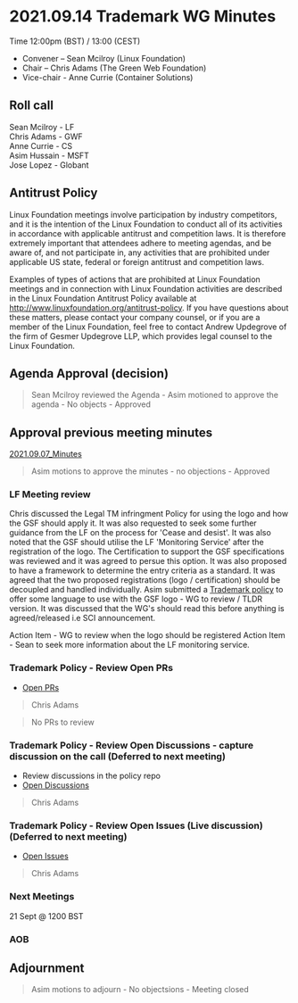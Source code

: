# 2021.09.14 Trademark WG Minutes

Time 12:00pm (BST) / 13:00 (CEST)

- Convener –  Sean Mcilroy (Linux Foundation)
- Chair – Chris Adams (The Green Web Foundation)
- Vice-chair - Anne Currie (Container Solutions)
  
## Roll call

Sean Mcilroy - LF <br>
Chris Adams - GWF<br>
Anne Currie - CS<br>
Asim Hussain - MSFT<br>
Jose Lopez - Globant<br>
  
## Antitrust Policy
Linux Foundation meetings involve participation by industry competitors, and it is the intention of the Linux Foundation to conduct all of its activities in accordance with applicable antitrust and competition laws. It is therefore extremely important that attendees adhere to meeting agendas, and be aware of, and not participate in, any activities that are prohibited under applicable US state, federal or foreign antitrust and competition laws.

Examples of types of actions that are prohibited at Linux Foundation meetings and in connection with Linux Foundation activities are described in the Linux Foundation Antitrust Policy available at http://www.linuxfoundation.org/antitrust-policy. If you have questions about these matters, please contact your company counsel, or if you are a member of the Linux Foundation, feel free to contact Andrew Updegrove of the firm of Gesmer Updegrove LLP, which provides legal counsel to the Linux Foundation.
  
## Agenda Approval (decision) 

> Sean Mcilroy reviewed the Agenda - Asim motioned to approve the agenda - No objects - Approved
  
## Approval previous meeting minutes

[2021.09.07_Minutes](https://github.com/Green-Software-Foundation/trademark_wg/blob/main/Agenda_Minutes/2021.08.31_minutes.md)

> Asim motions to approve the minutes - no objections - Approved

### LF Meeting review

Chris discussed the Legal TM infringment Policy for using the logo and how the GSF should apply it. It was also requested to seek some further guidance from the LF on the process for 'Cease and desist'. It was also noted that the GSF should utilise the LF 'Monitoring Service' after the registration of the logo. The Certification to support the GSF specifications was reviewed and it was agreed to persue this option. It was also proposed to have a framework to determine the entry criteria as a standard. It was agreed that the two proposed registrations (logo / certification) should be decoupled and handled individually. Asim submitted a [Trademark policy](https://docs.google.com/document/d/1NzIHg9ilXgnCwkR71m3qMEykWTVXqUrxToXfyra7q8c/edit) to offer some language to use with the GSF logo - WG to review / TLDR version. It was discussed that the WG's should read this before anything is agreed/released i.e SCI announcement. 

Action Item - WG to review when the logo should be registered
Action Item - Sean to seek more information about the LF monitoring service.

### Trademark Policy - Review Open PRs 
- [Open PRs](https://github.com/Green-Software-Foundation/trademark_policy/pulls)

> Chris Adams

> No PRs to review

### Trademark Policy - Review Open Discussions - capture discussion on the call (Deferred to next meeting)
- Review discussions in the policy repo
- [Open Discussions](https://github.com/Green-Software-Foundation/trademark_policy/discussions)
> Chris Adams

### Trademark Policy - Review Open Issues (Live discussion) (Deferred to next meeting)
- [Open Issues](https://github.com/Green-Software-Foundation/trademark_policy/issues)
> Chris Adams

### Next Meetings
21 Sept @ 1200 BST

### AOB

## Adjournment
> Asim motions to adjourn - No objectsions - Meeting closed
